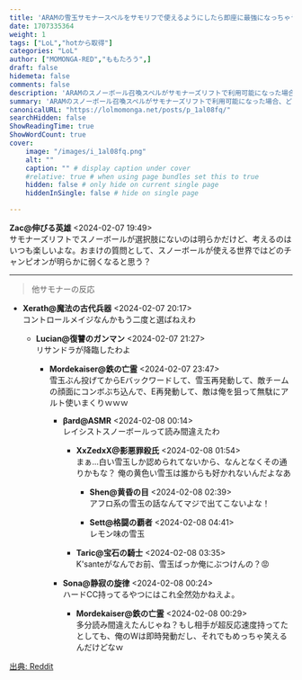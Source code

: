 ```yaml
---
title: 'ARAMの雪玉サモナースペルをサモリフで使えるようにしたら即座に最強になっちゃうチャンピオンって誰だろう？'
date: 1707335364
weight: 1
tags: ["LoL","hotから取得"]
categories: "LoL"
author: ["MOMONGA-RED","ももたろう",]
draft: false
hidemeta: false
comments: false
description: 'ARAMのスノーボール召喚スペルがサモナーズリフトで利用可能になった場合、どのチャンピオンが最もOPになるか、またその逆はどうかについての議論。'
summary: 'ARAMのスノーボール召喚スペルがサモナーズリフトで利用可能になった場合、どのチャンピオンが最もOPになるか、またその逆はどうかについての議論。'
canonicalURL: "https://lolmomonga.net/posts/p_1al08fq/"
searchHidden: false
ShowReadingTime: true
ShowWordCount: true
cover:
    image: "/images/i_1al08fq.png"
    alt: ""
    caption: "" # display caption under cover
    #relative: true # when using page bundles set this to true
    hidden: false # only hide on current single page
    hiddenInSingle: false # hide on single page

---
```

**Zac@伸びる英雄** <2024-02-07 19:49>  
サモナーズリフトでスノーボールが選択肢にないのは明らかだけど、考えるのはいつも楽しいよな。おまけの質問として、スノーボールが使える世界ではどのチャンピオンが明らかに弱くなると思う？  

---

> 他サモナーの反応  

- **Xerath@魔法の古代兵器** <2024-02-07 20:17>   
コントロールメイジなんかもう二度と選ばねえわ  

  - **Lucian@復讐のガンマン** <2024-02-07 21:27>   
  リサンドラが降臨したわよ  

    - **Mordekaiser@鉄の亡霊** <2024-02-07 23:47>   
    雪玉ぶん投げてからEバックワードして、雪玉再発動して、敵チームの顔面にコンボぶち込んで、E再発動して、敵は俺を狙って無駄にアルト使いまくりｗｗｗ  

      - **βard@ASMR** <2024-02-08 00:14>   
      レイシストスノーボールって読み間違えたわ  

        - **XxZedxX@影悪罪殺氏** <2024-02-08 01:54>   
        まぁ...白い雪玉しか認められてないから、なんとなくその通りかもな？
俺の黄色い雪玉は誰からも好かれないんだよなあ  

          - **Shen@黄昏の目** <2024-02-08 02:39>   
          アフロ系の雪玉の話なんてマジで出てこないよな！  

          - **Sett@格闘の覇者** <2024-02-08 04:41>   
          レモン味の雪玉  

        - **Taric@宝石の騎士** <2024-02-08 03:35>   
        K'santeがなんでお前、雪玉ばっか俺にぶつけんの？😡  

      - **Sona@静寂の旋律** <2024-02-08 00:24>   
      ハードCC持ってるやつにはこれ全然効かねえよ。  

        - **Mordekaiser@鉄の亡霊** <2024-02-08 00:29>   
        多分読み間違えたんじゃね？もし相手が超反応速度持ってたとしても、俺のWは即時発動だし、それでもめっちゃ笑えるんだけどなｗ  




[出典: Reddit](https://www.reddit.com//r/leagueoflegends/comments/1al08fq/who_would_instantly_become_the_most_op_champions/)
